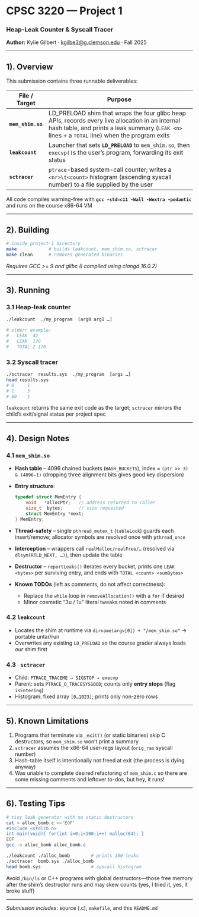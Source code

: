 # CPSC 3220 — Project 1  
### Heap-Leak Counter & Syscall Tracer  
**Author:** Kylie Gilbert · kgilbe3@g.clemson.edu · Fall 2025  

---

## 1). Overview
This submission contains three runnable deliverables:

| File / Target | Purpose |
|---------------|---------|
| **`mem_shim.so`** | LD\_PRELOAD shim that wraps the four glibc heap APIs, records every live allocation in an internal hash table, and prints a leak summary (`LEAK <n>` lines + a `TOTAL` line) when the program exits |
| **`leakcount`** | Launcher that sets **`LD_PRELOAD`** to `mem_shim.so`, then `execvp()`s the user’s program, forwarding its exit status |
| **`sctracer`** | `ptrace`-based system-call counter; writes a `<nr>\t<count>` histogram (ascending syscall number) to a file supplied by the user |

All code compiles warning-free with **`gcc -std=c11 -Wall -Wextra -pedantic`** and runs on the course x86-64 VM

---

## 2). Building

```bash
# inside project-1 directory
make            # builds leakcount, mem_shim.so, sctracer
make clean      # removes generated binaries
````

*Requires GCC >= 9 and glibc (I compiled using clangd 16.0.2)*

---

## 3). Running

### 3.1 Heap-leak counter

```bash
./leakcount  ./my_program  [arg0 arg1 …]

# stderr example:
#   LEAK  42
#   LEAK  128
#   TOTAL 2 170
```

### 3.2 Syscall tracer

```bash
./sctracer  results.sys  ./my_program  [args …]
head results.sys
# 0     1
# 1     5
# 60    1
```

`leakcount` returns the same exit code as the target; `sctracer` mirrors the child’s exit/signal status per project spec

---

## 4). Design Notes

### 4.1 `mem_shim.so`

* **Hash table** – 4096 chained buckets (`HASH_BUCKETS`), index = `(ptr >> 3) & (4096-1)` (dropping three alignment bits gives good key dispersion)
* **Entry structure**:

  ```c
  typedef struct MemEntry {
      void   *allocPtr;   // address returned to caller
      size_t  bytes;      // size requested
      struct MemEntry *next;
  } MemEntry;
  ```
* **Thread-safety** – single `pthread_mutex_t` (`tableLock`) guards each insert/remove; allocator symbols are resolved once with `pthread_once`
* **Interception** – wrappers call `realMalloc/realFree/…` (resolved via `dlsym(RTLD_NEXT, …)`), then update the table
* **Destructor** – `reportLeaks()` iterates every bucket, prints one `LEAK <bytes>` per surviving entry, and ends with `TOTAL <count> <sumBytes>`
* **Known TODOs** (left as comments, do not affect correctness):

  * Replace the `while` loop in `removeAllocation()` with a `for` if desired
  * Minor cosmetic “3u / 1u” literal tweaks noted in comments

### 4.2 `leakcount`

* Locates the shim at runtime via
  `dirname(argv[0]) + "/mem_shim.so"` → portable untar/run
* Overwrites any existing `LD_PRELOAD` so the course grader always loads *our* shim first

### 4.3 ` sctracer`

* Child: `PTRACE_TRACEME → SIGSTOP → execvp`
* Parent: sets `PTRACE_O_TRACESYSGOOD`; counts only **entry stops** (flag `isEntering`)
* Histogram: fixed array `[0…1023]`; prints only non-zero rows

---

## 5). Known Limitations

1. Programs that terminate via `_exit()` (or static binaries) skip C destructors, so `mem_shim.so` won’t print a summary
2. `sctracer` assumes the x86-64 user-regs layout (`orig_rax` syscall number)
3. Hash-table itself is intentionally not freed at exit (the process is dying anyway)
4. Was unable to complete desired refactoring of `mem_shim.c` so there are some missing comments and leftover to-dos, but hey, it runs!

---

## 6). Testing Tips

```bash
# tiny leak generator with no static destructors
cat > alloc_bomb.c <<'EOF'
#include <stdlib.h>
int main(void){ for(int i=0;i<100;i++) malloc(64); }
EOF
gcc -o alloc_bomb alloc_bomb.c

./leakcount ./alloc_bomb        # prints 100 leaks
./sctracer  bomb.sys ./alloc_bomb
head bomb.sys                   # syscall histogram
```

Avoid `/bin/ls` or C++ programs with global destructors—those free memory after the shim’s destructor runs and may skew counts (yes, I tried it, yes, it broke stuff)

---

*Submission includes*: source (.c), `makefile`, and this `README.md`
